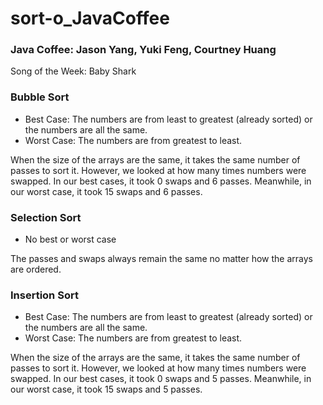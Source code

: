 # sort-o_JavaCoffee
### Java Coffee: Jason Yang, Yuki Feng, Courtney Huang
Song of the Week: Baby Shark

### Bubble Sort
  * Best Case: The numbers are from least to greatest (already sorted) or the numbers are all the same.
  * Worst Case: The numbers are from greatest to least.

When the size of the arrays are the same, it takes the same number of passes to
sort it. However, we looked at how many times numbers were swapped. In our best
cases, it took 0 swaps and 6 passes. Meanwhile, in our worst case, it took 15 swaps
and 6 passes.

### Selection Sort
  * No best or worst case

The passes and swaps always remain the same no matter how the arrays are ordered.

### Insertion Sort
  * Best Case: The numbers are from least to greatest (already sorted) or the numbers are all the same.
  * Worst Case: The numbers are from greatest to least.

When the size of the arrays are the same, it takes the same number of passes to
sort it. However, we looked at how many times numbers were swapped. In our best
cases, it took 0 swaps and 5 passes. Meanwhile, in our worst case, it took 15 swaps
and 5 passes.

